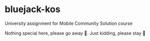 # bluejack-kos
University assignment for Mobile Community Solution course

Nothing special here, please go away 🤣. Just kidding, please stay 😬
